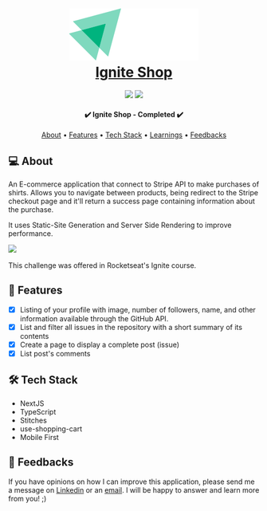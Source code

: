 <h1 align="center">
  <a  href="https://raianeblog.vercel.app/">
   <div>
      <img src="src/assets/logoImg.svg" alt="" />
    </div>
    Ignite Shop
  </a>
</h1>

<p align="center">
  <img src="https://badgen.net/npm/v/express" />
  <img src="https://badgen.net/github/contributors/raiane-oliveira/ignite-shop" />
</p>

<h4 align="center"> 
	✔️  Ignite Shop - Completed  ✔️
</h4>

<p align="center">
 <a href="#-about">About</a> •
 <a href="#-features">Features</a> •
 <a href="#-tech-stack">Tech Stack</a> • 
 <a href="#-learnings">Learnings</a> •
 <a href="#-feedbacks">Feedbacks</a>
</p>

## 💻 About

An E-commerce application that connect to Stripe API to make purchases of shirts. Allows you to navigate between products, being redirect to the Stripe checkout page and it'll return a success page containing information about the purchase.

It uses Static-Site Generation and Server Side Rendering to improve performance.

<img src="https://i.imgur.com/f1gPf4d.png" />

This challenge was offered in Rocketseat's Ignite course.

## 🪸 Features

- [x] Listing of your profile with image, number of followers, name, and other information available through the GitHub API.
- [x] List and filter all issues in the repository with a short summary of its contents
- [x] Create a page to display a complete post (issue)
- [x] List post's comments

## 🛠 Tech Stack

- NextJS
- TypeScript
- Stitches
- use-shopping-cart
- Mobile First

## 🤝 Feedbacks

If you have opinions on how I can improve this application, please send me a message on <a href="https://www.linkedin.com/in/raiane-oliveira-dev">Linkedin</a> or an <a href="mailto:raiane.oliveira404@gmail.com">email</a>.
I will be happy to answer and learn more from you! ;)

